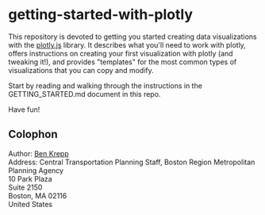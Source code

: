 # getting-started-with-plotly

This repository is devoted to getting you started creating data visualizations with the [plotly.js](https://plotly.com/javascript/) library.
It describes what you'll need to work with plotly, offers instructions on creating your first visualization
with plotly (and tweaking it!), and provides "templates" for the most common types of visualizations 
that you can copy and modify.

Start by reading and walking through the instructions in the GETTING_STARTED.md document in this repo.

Have fun!

## Colophon
Author: [Ben Krepp](mailto:bkrepp@ctps.org)  
Address: Central Transportation Planning Staff, Boston Region Metropolitan Planning Agency  
10 Park Plaza  
Suite 2150  
Boston, MA 02116  
United States
